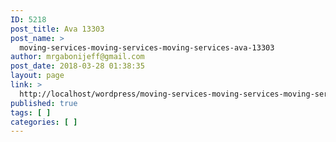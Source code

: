 ```yaml
---
ID: 5218
post_title: Ava 13303
post_name: >
  moving-services-moving-services-moving-services-ava-13303
author: mrgabonijeff@gmail.com
post_date: 2018-03-28 01:38:35
layout: page
link: >
  http://localhost/wordpress/moving-services-moving-services-moving-services-ava-13303/
published: true
tags: [ ]
categories: [ ]
---
```

